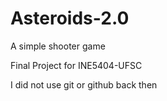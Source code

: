 # Asteroids-2.0
A simple shooter game

Final Project for INE5404-UFSC

I did not use git or github back then
